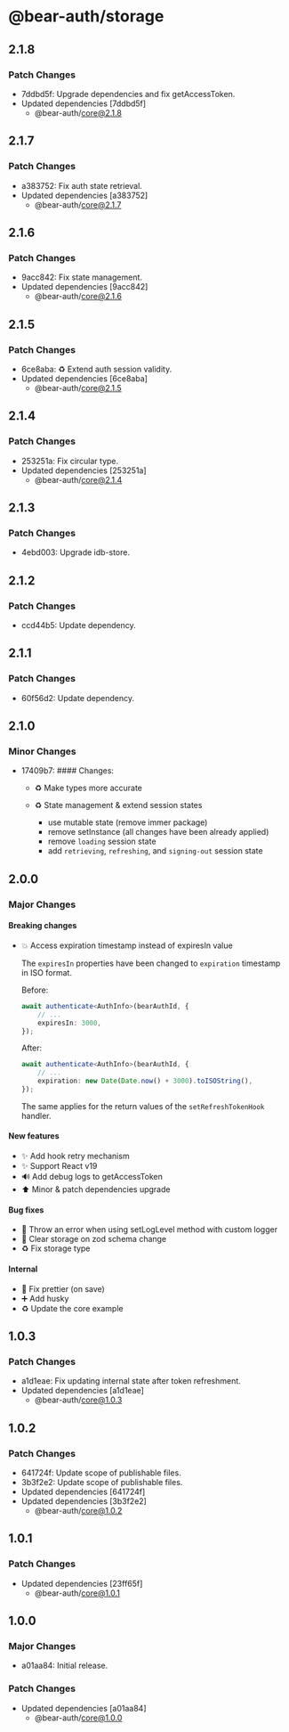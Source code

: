 # @bear-auth/storage

## 2.1.8

### Patch Changes

- 7ddbd5f: Upgrade dependencies and fix getAccessToken.
- Updated dependencies [7ddbd5f]
    - @bear-auth/core@2.1.8

## 2.1.7

### Patch Changes

- a383752: Fix auth state retrieval.
- Updated dependencies [a383752]
    - @bear-auth/core@2.1.7

## 2.1.6

### Patch Changes

- 9acc842: Fix state management.
- Updated dependencies [9acc842]
    - @bear-auth/core@2.1.6

## 2.1.5

### Patch Changes

- 6ce8aba: ♻️ Extend auth session validity.
- Updated dependencies [6ce8aba]
    - @bear-auth/core@2.1.5

## 2.1.4

### Patch Changes

- 253251a: Fix circular type.
- Updated dependencies [253251a]
    - @bear-auth/core@2.1.4

## 2.1.3

### Patch Changes

- 4ebd003: Upgrade idb-store.

## 2.1.2

### Patch Changes

- ccd44b5: Update dependency.

## 2.1.1

### Patch Changes

- 60f56d2: Update dependency.

## 2.1.0

### Minor Changes

- 17409b7: #### Changes:

    - ♻️ Make types more accurate
    - ♻️ State management & extend session states

        - use mutable state (remove immer package)
        - remove setInstance (all changes have been already applied)
        - remove `loading` session state
        - add `retrieving`, `refreshing`, and `signing-out` session state

## 2.0.0

### Major Changes

#### Breaking changes

- 💥 Access expiration timestamp instead of expiresIn value

    The `expiresIn` properties have been changed to `expiration` timestamp in ISO format.

    Before:

    ```ts
    await authenticate<AuthInfo>(bearAuthId, {
        // ...
        expiresIn: 3000,
    });
    ```

    After:

    ```ts
    await authenticate<AuthInfo>(bearAuthId, {
        // ...
        expiration: new Date(Date.now() + 3000).toISOString(),
    });
    ```

    The same applies for the return values of the `setRefreshTokenHook` handler.

#### New features

- ✨ Add hook retry mechanism
- ✨ Support React v19
- 🔊 Add debug logs to getAccessToken
- ⬆️ Minor & patch dependencies upgrade

#### Bug fixes

- 🐛 Throw an error when using setLogLevel method with custom logger
- 🐛 Clear storage on zod schema change
- ♻️ Fix storage type

#### Internal

- 🐛 Fix prettier (on save)
- ➕ Add husky
- ♻️ Update the core example

## 1.0.3

### Patch Changes

- a1d1eae: Fix updating internal state after token refreshment.
- Updated dependencies [a1d1eae]
    - @bear-auth/core@1.0.3

## 1.0.2

### Patch Changes

- 641724f: Update scope of publishable files.
- 3b3f2e2: Update scope of publishable files.
- Updated dependencies [641724f]
- Updated dependencies [3b3f2e2]
    - @bear-auth/core@1.0.2

## 1.0.1

### Patch Changes

- Updated dependencies [23ff65f]
    - @bear-auth/core@1.0.1

## 1.0.0

### Major Changes

- a01aa84: Initial release.

### Patch Changes

- Updated dependencies [a01aa84]
    - @bear-auth/core@1.0.0
